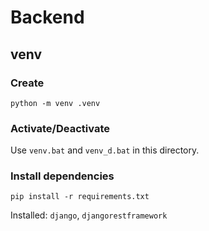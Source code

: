 # Backend

## venv

### Create
```
python -m venv .venv
```

### Activate/Deactivate
Use `venv.bat` and `venv_d.bat` in this directory.

### Install dependencies
```
pip install -r requirements.txt
```

Installed: `django`, `djangorestframework`
